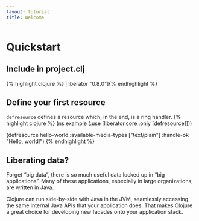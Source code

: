 ```yaml
---
layout: tutorial
title: Welcome
---
```

# Quickstart
## Include in project.clj
{% highlight clojure %}
[liberator "0.8.0"]{% endhighlight %}
## Define your first resource 
````defresource```` defines a resource which, in the end, is a ring handler.
{% highlight clojure %}
(ns example
  (:use [liberator.core :only [defresource]]))

(defresource hello-world
  :available-media-types ["text/plain"]
  :handle-ok "Hello, world!")
{% endhighlight %}

## Liberating data?

Forget “big data”, there is so much useful data locked up in “big
applications”. Many of these applications, especially in large
organizations, are written in Java.

Clojure can run side-by-side with Java in the JVM, seamlessly
accessing the same internal Java APIs that your application does. That
makes Clojure a great choice for developing new facades onto your
application stack.